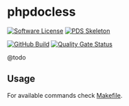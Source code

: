 # phpdocless

[![Software License](https://img.shields.io/badge/license-MIT-green.svg)](LICENSE)
[![PDS Skeleton](https://img.shields.io/badge/pds-skeleton-blue.svg?style=flat-square)](https://github.com/php-pds/skeleton)

[![GitHub Build](https://github.com/milan-miscevic/phpdocless/workflows/Test/badge.svg?branch=master)](https://github.com/milan-miscevic/phpdocless/actions)
[![Quality Gate Status](https://sonarcloud.io/api/project_badges/measure?project=milan-miscevic_phpdocless&metric=alert_status)](https://sonarcloud.io/dashboard?id=milan-miscevic_phpdocless)

@todo

## Usage

For available commands check [Makefile](Makefile).
